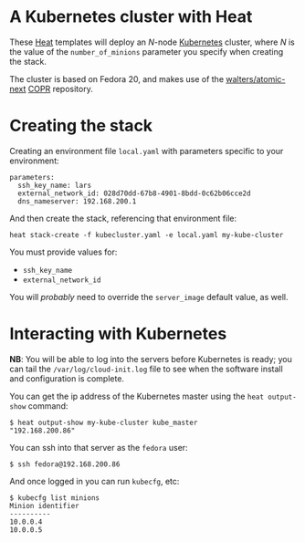 A Kubernetes cluster with Heat
==============================

These [Heat][] templates will deploy an *N*-node [Kubernetes][] cluster,
where *N* is the value of the `number_of_minions` parameter you
specify when creating the stack.

The cluster is based on Fedora 20, and makes use of the
[walters/atomic-next][] [COPR][] repository.

[heat]: https://wiki.openstack.org/wiki/Heat
[kubernetes]: https://github.com/GoogleCloudPlatform/kubernetes
[walters/atomic-next]: https://copr.fedoraproject.org/coprs/walters/atomic-next/
[copr]: https://copr.fedoraproject.org/

Creating the stack
==================

Creating an environment file `local.yaml` with parameters specific to
your environment:

    parameters:
      ssh_key_name: lars
      external_network_id: 028d70dd-67b8-4901-8bdd-0c62b06cce2d
      dns_nameserver: 192.168.200.1

And then create the stack, referencing that environment file:

    heat stack-create -f kubecluster.yaml -e local.yaml my-kube-cluster

You must provide values for:

- `ssh_key_name`
- `external_network_id`

You will *probably* need to override the `server_image` default value,
as well.

Interacting with Kubernetes
===========================

**NB**: You will be able to log into the servers before Kubernetes is
ready; you can tail the `/var/log/cloud-init.log` file to see when the
software install and configuration is complete.

You can get the ip address of the Kubernetes master using the `heat
output-show` command:

    $ heat output-show my-kube-cluster kube_master
    "192.168.200.86"

You can ssh into that server as the `fedora` user:

    $ ssh fedora@192.168.200.86

And once logged in you can run `kubecfg`, etc:

    $ kubecfg list minions
    Minion identifier
    ----------
    10.0.0.4
    10.0.0.5

